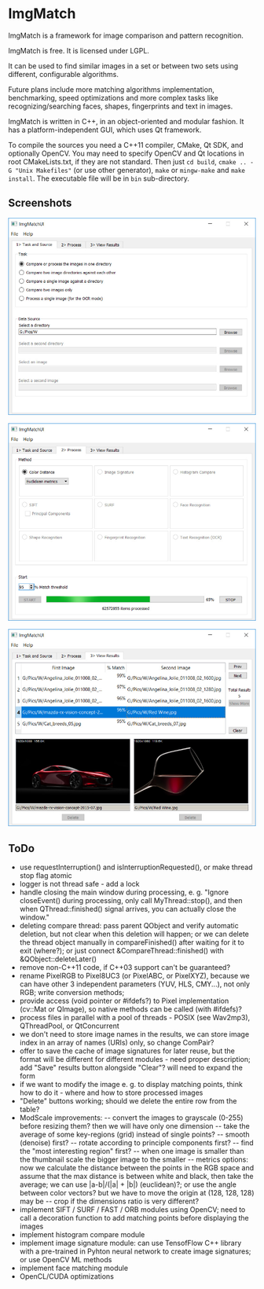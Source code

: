 ImgMatch
========

ImgMatch is a framework for image comparison and pattern recognition.

ImgMatch is free. It is licensed under LGPL.

It can be used to find similar images in a set or between two sets using
different, configurable algorithms.

Future plans include more matching algorithms implementation, benchmarking,
speed optimizations and more complex tasks like recognizing/searching faces,
shapes, fingerprints and text in images.

ImgMatch is written in C++, in an object-oriented and modular fashion.
It has a platform-independent GUI, which uses Qt framework.

To compile the sources you need a C++11 compiler, CMake, Qt SDK, and optionally
OpenCV. You may need to specify OpenCV and Qt locations in root CMakeLists.txt,
if they are not standard. Then just `cd build`, `cmake .. -G "Unix Makefiles"`
(or use other generator), `make` or `mingw-make` and `make install`.
The executable file will be in `bin` sub-directory.


Screenshots
-----------

![first tab](https://github.com/akirov/ImgMatch/raw/master/docs/screen_1.jpg)

![second tab](https://github.com/akirov/ImgMatch/raw/master/docs/screen_2.jpg)

![third tab](https://github.com/akirov/ImgMatch/raw/master/docs/screen_3.jpg)


ToDo
----

- use requestInterruption() and isInterruptionRequested(), or make thread
  stop flag atomic
- logger is not thread safe - add a lock
- handle closing the main window during processing, e. g.
  "Ignore closeEvent() during processing, only call MyThread::stop(), and
   then when QThread::finished() signal arrives, you can actually close the
   window."
- deleting compare thread: pass parent QObject and verify automatic
  deletion, but not clear when this deletion will happen;
  or we can delete the thread object manually in compareFinished() after
  waiting for it to exit (where?);
  or just connect &CompareThread::finished() with &QObject::deleteLater()
- remove non-C++11 code, if C++03 support can't be guaranteed?
- rename PixelRGB to Pixel8UC3 (or PixelABC, or PixelXYZ), because we can
  have other 3 independent parameters (YUV, HLS, CMY...), not only RGB;
  write conversion methods;
- provide access (void pointer or #ifdefs?) to Pixel implementation
  (cv::Mat or QImage), so native methods can be called (with #ifdefs)?
- process files in parallel with a pool of threads - POSIX (see Wav2mp3),
  QThreadPool, or QtConcurrent
- we don't need to store image names in the results, we can store image
  index in an array of names (URIs) only, so change ComPair?
- offer to save the cache of image signatures for later reuse, but the
  format will be different for different modules - need proper description;
  add "Save" results button alongside "Clear"? will need to expand the form
- if we want to modify the image e. g. to display matching points, think
  how to do it - where and how to store processed images
- "Delete" buttons working; should we delete the entire row from the table?
- ModScale improvements:
  -- convert the images to grayscale (0-255) before resizing them? then we
     will have only one dimension
  -- take the average of some key-regions (grid) instead of single points?
  -- smooth (denoise) first?
  -- rotate according to principle components first?
  -- find the "most interesting region" first?
  -- when one image is smaller than the thumbnail scale the bigger image to
     the smaller
  -- metrics options:
     now we calculate the distance between the points in the RGB space and
     assume that the max distance is between white and black, then take the
     average;
     we can use |a-b|/(|a| + |b|) (euclidean)?;
     or use the angle between color vectors? but we have to move the origin
     at (128, 128, 128) may be
  -- crop if the dimensions ratio is very different?
- implement SIFT / SURF / FAST / ORB modules using OpenCV; need to call a
  decoration function to add matching points before displaying the images
- implement histogram compare module
- implement image signature module:
  can use TensofFlow C++ library with a pre-trained in Pyhton neural network
  to create image signatures;
  or use OpenCV ML methods
- implement face matching module
- OpenCL/CUDA optimizations
